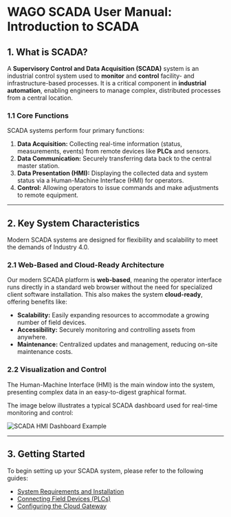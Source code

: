 # WAGO SCADA User Manual: Introduction to SCADA

## 1. What is SCADA?

A **Supervisory Control and Data Acquisition (SCADA)** system is an industrial control system used to **monitor** and **control** facility- and infrastructure-based processes. It is a critical component in **industrial automation**, enabling engineers to manage complex, distributed processes from a central location.

### 1.1 Core Functions

SCADA systems perform four primary functions:

1.  **Data Acquisition:** Collecting real-time information (status, measurements, events) from remote devices like **PLCs** and sensors.
2.  **Data Communication:** Securely transferring data back to the central master station.
3.  **Data Presentation (HMI):** Displaying the collected data and system status via a Human-Machine Interface (HMI) for operators.
4.  **Control:** Allowing operators to issue commands and make adjustments to remote equipment.

***

## 2. Key System Characteristics

Modern SCADA systems are designed for flexibility and scalability to meet the demands of Industry 4.0.

### 2.1 Web-Based and Cloud-Ready Architecture

Our modern SCADA platform is **web-based**, meaning the operator interface runs directly in a standard web browser without the need for specialized client software installation. This also makes the system **cloud-ready**, offering benefits like:

* **Scalability:** Easily expanding resources to accommodate a growing number of field devices.
* **Accessibility:** Securely monitoring and controlling assets from anywhere.
* **Maintenance:** Centralized updates and management, reducing on-site maintenance costs.

### 2.2 Visualization and Control

The Human-Machine Interface (HMI) is the main window into the system, presenting complex data in an easy-to-digest graphical format.

The image below illustrates a typical SCADA dashboard used for real-time monitoring and control:

![SCADA HMI Dashboard Example](http://googleusercontent.com/image_collection/image_retrieval/3281415668426938082_0)

***

## 3. Getting Started

To begin setting up your SCADA system, please refer to the following guides:

* [System Requirements and Installation](installation-guide.md)
* [Connecting Field Devices (PLCs)](device-connectivity.md)
* [Configuring the Cloud Gateway](cloud-gateway.md)